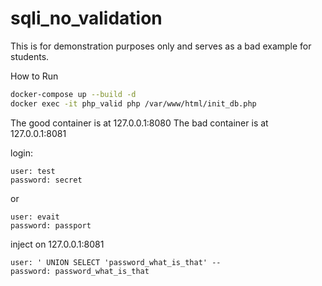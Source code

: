 # sqli_no_validation
This is for demonstration purposes only and serves as a bad example for students.

How to Run
```bash
docker-compose up --build -d 
docker exec -it php_valid php /var/www/html/init_db.php  
```

The good container is at 127.0.0.1:8080
The bad container is at 127.0.0.1:8081

login:
```
user: test
password: secret
```
or
```
user: evait
password: passport
```
inject on 127.0.0.1:8081
```
user: ' UNION SELECT 'password_what_is_that' --
password: password_what_is_that
```
